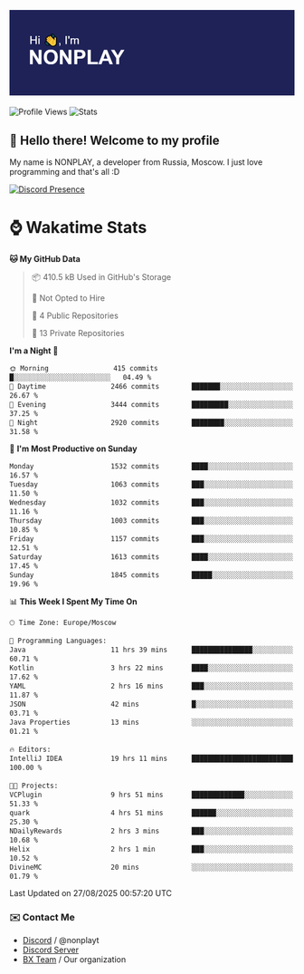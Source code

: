 ![Discord Presence](./header.png)
<br></br>
![Profile Views](https://komarev.com/ghpvc/?username=NONPLAYT&color=blue&style=for-the-badge)
![Stats](https://img.shields.io/badge/0%25-OPTIMIZED-orange?style=for-the-badge)


## :wave: Hello there! Welcome to my profile

My name is NONPLAY, a developer from Russia, Moscow. I just love programming and that's all :D

[![Discord Presence](https://lanyard.cnrad.dev/api/597087584090587177?showDisplayName=true)](https://discord.com/users/597087584090587177) 

# ⌚ Wakatime Stats

<!--START_SECTION:waka-->
**🐱 My GitHub Data** 

> 📦 410.5 kB Used in GitHub's Storage 
 > 
> 🚫 Not Opted to Hire
 > 
> 📜 4 Public Repositories 
 > 
> 🔑 13 Private Repositories 
 > 
**I'm a Night 🦉** 

```text
🌞 Morning                415 commits         █░░░░░░░░░░░░░░░░░░░░░░░░   04.49 % 
🌆 Daytime                2466 commits        ███████░░░░░░░░░░░░░░░░░░   26.67 % 
🌃 Evening                3444 commits        █████████░░░░░░░░░░░░░░░░   37.25 % 
🌙 Night                  2920 commits        ████████░░░░░░░░░░░░░░░░░   31.58 % 
```
📅 **I'm Most Productive on Sunday** 

```text
Monday                   1532 commits        ████░░░░░░░░░░░░░░░░░░░░░   16.57 % 
Tuesday                  1063 commits        ███░░░░░░░░░░░░░░░░░░░░░░   11.50 % 
Wednesday                1032 commits        ███░░░░░░░░░░░░░░░░░░░░░░   11.16 % 
Thursday                 1003 commits        ███░░░░░░░░░░░░░░░░░░░░░░   10.85 % 
Friday                   1157 commits        ███░░░░░░░░░░░░░░░░░░░░░░   12.51 % 
Saturday                 1613 commits        ████░░░░░░░░░░░░░░░░░░░░░   17.45 % 
Sunday                   1845 commits        █████░░░░░░░░░░░░░░░░░░░░   19.96 % 
```


📊 **This Week I Spent My Time On** 

```text
🕑︎ Time Zone: Europe/Moscow

💬 Programming Languages: 
Java                     11 hrs 39 mins      ███████████████░░░░░░░░░░   60.71 % 
Kotlin                   3 hrs 22 mins       ████░░░░░░░░░░░░░░░░░░░░░   17.62 % 
YAML                     2 hrs 16 mins       ███░░░░░░░░░░░░░░░░░░░░░░   11.87 % 
JSON                     42 mins             █░░░░░░░░░░░░░░░░░░░░░░░░   03.71 % 
Java Properties          13 mins             ░░░░░░░░░░░░░░░░░░░░░░░░░   01.21 % 

🔥 Editors: 
IntelliJ IDEA            19 hrs 11 mins      █████████████████████████   100.00 % 

🐱‍💻 Projects: 
VCPlugin                 9 hrs 51 mins       █████████████░░░░░░░░░░░░   51.33 % 
quark                    4 hrs 51 mins       ██████░░░░░░░░░░░░░░░░░░░   25.30 % 
NDailyRewards            2 hrs 3 mins        ███░░░░░░░░░░░░░░░░░░░░░░   10.68 % 
Helix                    2 hrs 1 min         ███░░░░░░░░░░░░░░░░░░░░░░   10.52 % 
DivineMC                 20 mins             ░░░░░░░░░░░░░░░░░░░░░░░░░   01.79 % 
```


 Last Updated on 27/08/2025 00:57:20 UTC
<!--END_SECTION:waka-->

### ✉️ Contact Me

- [Discord](https://discord.com/users/597087584090587177) / @nonplayt
- [Discord Server](https://discord.gg/qNyybSSPm5)
- [BX Team](https://github.com/BX-Team) / Our organization
